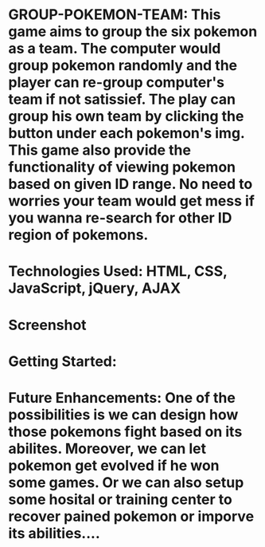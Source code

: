 # GROUP-POKEMON-TEAM: This game aims to group the six pokemon as a team. The computer would group pokemon randomly and the player can re-group computer's team if not satissief. The play can group his own team by clicking the button under each pokemon's img. This game also provide the functionality of viewing pokemon based on given ID range. No need to worries your team would get mess if you wanna re-search for other ID region of pokemons.

# Technologies Used: HTML, CSS, JavaScript, jQuery, AJAX

# Screenshot

# Getting Started:

# Future Enhancements: One of the possibilities is we can design how those pokemons fight based on its abilites. Moreover, we can let pokemon get evolved if he won some games. Or we can also setup some hosital or training center to recover pained pokemon or imporve its abilities....
